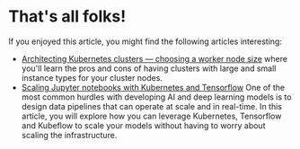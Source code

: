 # That's all folks!

If you enjoyed this article, you might find the following articles interesting:

- [Architecting Kubernetes clusters — choosing a worker node size](/kubernetes-node-size) where you'll learn the pros and cons of having clusters with large and small instance types for your cluster nodes.
- [Scaling Jupyter notebooks with Kubernetes and Tensorflow](/blog/scaling-machine-learning-with-kubeflow-tensorflow) One of the most common hurdles with developing AI and deep learning models is to design data pipelines that can operate at scale and in real-time. In this article, you will explore how you can leverage Kubernetes, Tensorflow and Kubeflow to scale your models without having to worry about scaling the infrastructure.
